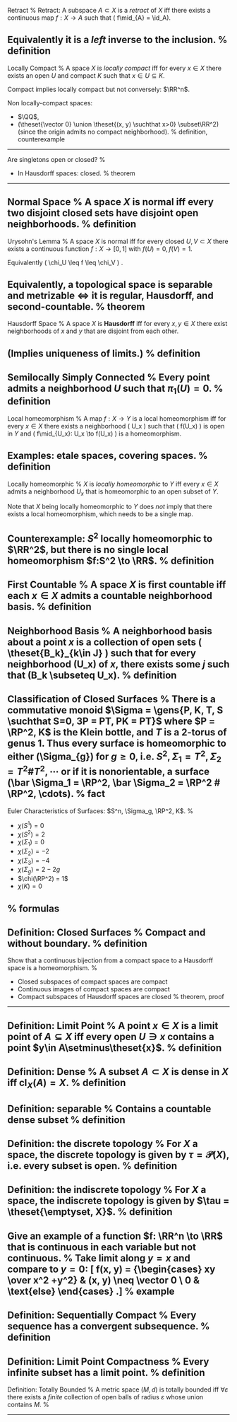 Retract
%
Retract: A subspace $A \subset X$ is a *retract* of $X$ iff there exists a continuous map $f: X\to A$ such that \(  f\mid_{A} = \id_A\). 

Equivalently it is a *left* inverse to the inclusion.
%
definition
---

Locally Compact
%
A space $X$ is *locally compact* iff for every $x\in X$ there exists an open $U$ and compact $K$ such that $x\in U \subseteq K$.

Compact implies locally compact but not conversely: $\RR^n$.

Non locally-compact spaces: 

- $\QQ$, 
- \(\theset{\vector 0} \union \theset{(x, y) \suchthat x>0} \subset\RR^2\) 
  (since the origin admits no compact neighborhood).
%
definition, counterexample
---


Are singletons open or closed?
%
- In Hausdorff spaces: closed.
%
theorem
---

Normal Space
%
A space $X$ is **normal** iff every two disjoint closed sets have disjoint open neighborhoods.
%
definition
---

Urysohn's Lemma
%
A space $X$ is normal iff for every closed $U, V \subset X$ there exists a continuous function $f: X\to [0, 1]$ with $f(U) = 0, f(V) = 1$.

Equivalently \( \chi_U \leq f \leq \chi_V \) .

Equivalently, a topological space is separable and metrizable $\iff$ it is regular, Hausdorff, and second-countable.
%
theorem
---

Hausdorff Space
%
A space $X$ is **Hausdorff** iff for every $x,y \in X$ there exist neighborhoods of $x$ and $y$ that are disjoint from each other.

(Implies uniqueness of limits.)
%
definition
---

Semilocally Simply Connected
%
Every point admits a neighborhood $U$ such that $\pi_1(U) = 0$.
%
definition
---

Local homeomorphism
%
A map $f:X\to Y$ is a local homeomorphism iff for every $x\in X$ there exists a neighborhood \( U_x \)  such that \( f(U_x) \)  is open in $Y$ and \( f\mid_{U_x}: U_x \to f(U_x) \)  is a homeomorphism.

Examples: etale spaces, covering spaces.
%
definition
---

Locally homeomorphic
%
$X$ is *locally homeomorphic* to $Y$ iff every $x\in X$ admits a neighborhood $U_x$ that is homeomorphic to an open subset of $Y$.


Note that $X$ being locally homeomorphic to $Y$ does *not* imply that there exists a local homeomorphism, which needs to be a single map. 

Counterexample: $S^2$ locally homeomorphic to $\RR^2$, but there is no single local homeomorphism $f:S^2 \to \RR$.
%
definition
---

First Countable
%
A space $X$ is **first countable** iff each $x\in X$ admits a countable neighborhood basis. 
%
definition
---

Neighborhood Basis
%
A neighborhood basis about a point $x$ is a collection of open sets \( \theset{B_k}_{k\in J} \)  such that for every neighborhood \(U_x\) of $x$, there exists some $j$ such that \(B_k \subseteq U_x\).
%
definition
---

Classification of Closed Surfaces
%
There is a commutative monoid $\Sigma = \gens{P, K, T, S \suchthat S=0, 3P = PT, PK = PT}$ where $P = \RP^2, K$ is the Klein bottle, and $T$ is a 2-torus of genus 1.
Thus every surface is homeomorphic to either \(\Sigma_{g}\) for $g\geq 0$, i.e. $S^2, \Sigma_1 = T^2, \Sigma_2 = T^2\# T^2, \cdots$ 
**or** 
if it is nonorientable, a surface \(\bar \Sigma_1 = \RP^2, \bar \Sigma_2 = \RP^2 \# \RP^2, \cdots\).
%
fact
---

Euler Characteristics of Surfaces: $S^n, \Sigma_g, \RP^2, K$.
%

- $\chi(S^1) = 0$
- $\chi(S^2) = 2$
- $\chi(\Sigma_1) = 0$
- $\chi(\Sigma_2) = -2$
- $\chi(\Sigma_3) = -4$
- $\chi(\Sigma_g) = 2-2g$
- $\chi(\RP^2) = 1$
- $\chi(K) = 0$

%
formulas
---

Definition: Closed Surfaces
%
Compact and without boundary.
%
definition
---

Show that a continuous bijection from a compact space to a Hausdorff space is a homeomorphism.
%

- Closed subspaces of compact spaces are compact
- Continuous images of compact spaces are compact
- Compact subspaces of Hausdorff spaces are closed
%
theorem, proof
---

Definition: Limit Point
%
A point $x\in X$ is a limit point of $A\subseteq X$ iff every open $U \ni x$ contains a point $y\in A\setminus\theset{x}$.
%
definition
---

Definition: Dense
%
A subset $A\subset X$ is dense in $X$ iff $\mathrm{cl}_X(A) = X$.
%
definition
---

Definition: separable
%
Contains a countable dense subset
%
definition
---

Definition: the discrete topology
%
For $X$ a space, the discrete topology is given by $\tau = \mathcal{P}(X)$, i.e. every subset is open.
%
definition
---

Definition: the indiscrete topology
%
For $X$ a space, the indiscrete topology is given by $\tau = \theset{\emptyset, X}$.
%
definition
---

Give an example of a function $f: \RR^n \to \RR$ that is continuous in each variable but not continuous.
%
Take limit along $y=x$ and compare to $y=0$:
\[
f(x, y) = 
{\begin{cases}
xy \over x^2 +y^2} & (x, y) \neq \vector 0 \\
0 & \text{else}
\end{cases}
.\]
%
example
---

Definition: Sequentially Compact
%
Every sequence has a convergent subsequence.
%
definition
---

Definition: Limit Point Compactness
%
Every infinite subset has a limit point.
%
definition
---

Definition: Totally Bounded
%
A metric space $(M, d)$ is totally bounded iff $\forall \varepsilon$ there exists a *finite* collection of open balls of radius $\varepsilon$ whose union contains $M$.
%

---

